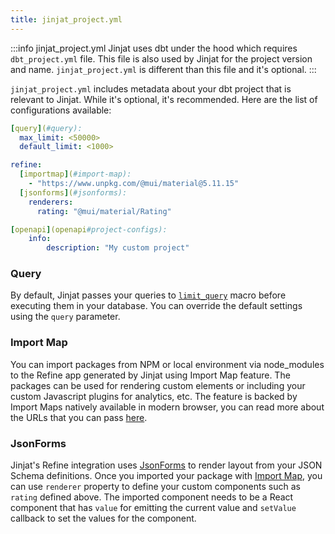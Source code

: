 ```yaml
---
title: jinjat_project.yml
---
```


:::info jinjat_project.yml
Jinjat uses dbt under the hood which requires `dbt_project.yml` file. This file is also used by Jinjat for the project version and name. `jinjat_project.yml` is different than this file and it's optional.
:::

`jinjat_project.yml` includes metadata about your dbt project that is relevant to Jinjat. While it's optional, it's recommended. Here are the list of configurations available:

<File name='jinjat_project.yml'>

```yml
[query](#query):
  max_limit: <50000>
  default_limit: <1000>

refine:
  [importmap](#import-map):
    - "https://www.unpkg.com/@mui/material@5.11.15"
  [jsonforms](#jsonforms):
    renderers:
      rating: "@mui/material/Rating"

[openapi](openapi#project-configs):
    info:
        description: "My custom project"
```

</File>

### Query

By default, Jinjat passes your queries to [`limit_query`](https://github.com/jinjat-data/dbt_jinjat#limit_query-source) macro before executing them in your database. You can override the default settings using the `query` parameter.

### Import Map

You can import packages from NPM or local environment via node_modules to the Refine app generated by Jinjat using Import Map feature. The packages can be used for rendering custom elements or including your custom Javascript plugins for analytics, etc. The feature is backed by Import Maps natively available in modern browser, you can read more about the URLs that you can pass [here](https://github.com/WICG/import-maps).

### JsonForms

Jinjat's Refine integration uses [JsonForms](https://jsonforms.io) to render layout from your JSON Schema definitions. Once you imported your package with [Import Map](#import-map), you can use `renderer` property to define your custom components such as `rating` defined above. The imported component needs to be a React component that has `value` for emitting the current value and `setValue` callback to set the values for the component. 